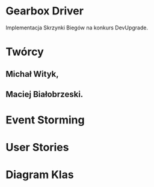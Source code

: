 # Gearbox Driver
Implementacja Skrzynki Biegów na konkurs DevUpgrade.

# Twórcy
## Michał Wityk,
## Maciej Białobrzeski.

# Event Storming

# User Stories

# Diagram Klas

